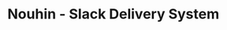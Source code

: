 # Nouhin - Slack Delivery System

<!-- A web-based Slack delivery system with Streamlit interface and automatic scheduling.

## Features

- 📨 **Manual Delivery**: Send reports immediately via web interface
- ⏰ **Automatic Scheduling**: Set daily delivery times for reports
- 📋 **Report Management**: Create, edit, and manage delivery templates
- 🔄 **Real-time Scheduler**: Background service for automatic deliveries
- 📊 **Status Monitoring**: Track scheduled jobs and system status

## Quick Start

### 🌐 **Streamlit Cloud + GitHub Actions (Recommended)**
For automatic scheduling with free cloud deployment:

```bash
# 1. Push to GitHub
git add .
git commit -m "Deploy to cloud"
git push origin main

# 2. Deploy to Streamlit Cloud
# - Go to share.streamlit.io
# - Connect your GitHub repo
# - Set main file: app/streamlit_app.py
# - Add SLACK_BOT_TOKEN environment variable

# 3. Setup GitHub Actions scheduling
# - Add SLACK_BOT_TOKEN to repository secrets
# - GitHub Actions will run automatically every hour
```

See [DEPLOYMENT_GUIDE.md](DEPLOYMENT_GUIDE.md) for detailed instructions.

### 🖥️ **Local Development**
```bash
# 1. Copy environment template
cp .env.example .env

# 2. Edit .env with your tokens
# SLACK_BOT_TOKEN=your-actual-token-here

# 3. Install dependencies
pip install -r requirements.txt

# 4. Run the complete system (recommended)
python run.py

# OR run just the web interface
streamlit run app/streamlit_app.py
```

## Scheduling System

The system includes an automatic scheduler that can send reports daily at configured times:

### ⚠️ **Important for Streamlit Cloud Users**
If you deploy the web interface on Streamlit Cloud, the built-in scheduler won't work reliably because cloud platforms don't support persistent background processes. 

**Solution**: Use the web interface on Streamlit Cloud for report management, but run the scheduler separately using one of these methods:
- **Local server/VPS**: Run `python scheduler_service.py`
- **Cron jobs**: System-level scheduling 
- **GitHub Actions**: Free cloud scheduling (included)

See [SCHEDULING_SETUP.md](SCHEDULING_SETUP.md) for detailed setup instructions.

### Setup Scheduled Reports
1. Go to "Report Management" page
2. Create or edit a report
3. Enable "Automatic daily delivery"
4. Set the delivery time
5. The scheduler will automatically send the report daily

### Monitor Scheduling
- Check scheduler status in the sidebar
- Use `python check_scheduler.py` for detailed status
- Start/stop scheduler from the web interface

## Structure

- `app/` - Streamlit web interface and scheduler
- `delivery/` - Core Slack delivery logic
- `run.py` - Complete system startup (web + scheduler)
- `check_scheduler.py` - Scheduler status checker
- `.env` - Environment variables (create from `.env.example`)

## Files

- **Main Interface**: `streamlit run app/streamlit_app.py`
- **With Scheduler**: `python run.py`
- **Check Status**: `python check_scheduler.py`

See [README_APP.md](README_APP.md) for detailed documentation. -->
